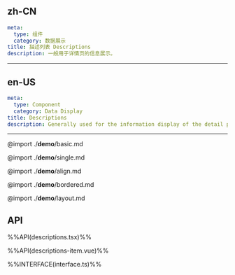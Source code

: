 ## zh-CN
```yaml
meta:
  type: 组件
  category: 数据展示
title: 描述列表 Descriptions
description: 一般用于详情页的信息展示。
```
---
## en-US
```yaml
meta:
  type: Component
  category: Data Display
title: Descriptions
description: Generally used for the information display of the detail page.
```
---

@import ./__demo__/basic.md

@import ./__demo__/single.md

@import ./__demo__/align.md

@import ./__demo__/bordered.md

@import ./__demo__/layout.md

## API

%%API(descriptions.tsx)%%

%%API(descriptions-item.vue)%%

%%INTERFACE(interface.ts)%%
